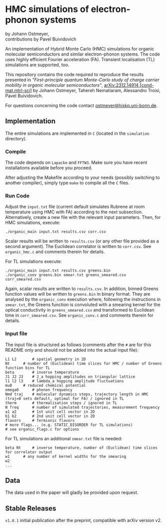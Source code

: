 # HMC simulations of electron-phonon systems

by Johann Ostmeyer,\
contributions by Pavel Buividovich

An implementation of Hybrid Monte Carlo (HMC) simulations for organic molecular semiconductors and similar electron-phonon systems. The code uses highly efficient Fourier acceleration (FA). Transient localisation (TL) simulations are supported, too.

This repository contains the code required to reproduce the results presented in *"First-principle quantum Monte-Carlo study of charge carrier mobility in organic molecular semiconductors"*, [arXiv:2312.14914 [cond-mat.mtrl-sci]](https://arxiv.org/abs/2312.14914) by Johann Ostmeyer, Tahereh Nematiaram, Alessandro Troisi, Pavel Buividovich.

For questions concerning the code contact [ostmeyer@hiskp.uni-bonn.de](mailto:ostmeyer@hiskp.uni-bonn.de).

## Implementation

The entire simulations are implemented in `C` (located in the `simulation` directory).

### Compile
The code depends on `Lapacke` and `FFTW3`. Make sure you have recent installations available before you proceed.

After adjusting the Makefile according to your needs (possibly switching to another compiler), simply type `make` to compile all the `C` files.

### Run Code
Adjust the `input.txt` file (current default simulates Rubrene at room temperature using HMC with FA) according to the next subsection. Alternatively, create a new file with the relevant input parameters. Then, for HMC simulations, execute:
```
./organic_main input.txt results.csv corr.csv
```

Scalar results will be written to `results.csv` (or any other file provided as a second argument). The Euclidean correlator is written to `corr.csv`. See `organic_hmc.c` and comments therein for details.

For TL simulations execute:
```
./organic_main input.txt results.csv greens.bin
./organic_conv greens.bin smear.txt greens_smeared.csv corr_smeared.csv
```

Again, scalar results are written to `results.csv`. In addition, binned Greens function values will be written to `greens.bin` in binary format. They are analysed by the `organic_conv` execution where, following the instructions in `smear.txt`, the Greens function is convoluted with a smearing kernel for the optical conductivity in `greens_smeared.csv` and transformed to Euclidean time in `corr_smeared.csv`. See `organic_conv.c` and comments therein for details.

### Input file
The input file is structured as follows (comments after the `#` are for this README only and should not be added into the actual input file):
```
L1 L2		# spatial geometry in 2D
Nt		# number of (Euclidean) time slices for HMC / number of Greens function bins for TL
beta		# inverse temperature
J1 J2 J3	# J_a hopping amplitudes on triangular lattice
l1 l2 l3	# lambda_a hopping amplitude fluctuations
mu0		# reduced chemical potential
omega0		# phonon frequency
Nmd traj	# molecular dynamics steps, trajectory length in HMC (traj=0 sets default, optimal for FA) / ignored in TL
therm		# thermalisation steps / ignored in TL
N freq		# number of simulated trajectories, measurement frequency
a1 a2		# 1st unit cell vector in 2D
b1 b2		# 2nd unit cell vector in 2D
flavors		# fermionic flavors
# more flags... (e.g. STATIC_DISORDER for TL simulations)
# see organic_flags.c for options
```

For TL simulations an additional `smear.txt` file is needed:
```
beta Nt		# inverse temperature, number of (Euclidean) time slices for correlator output
w1		# any number of kernel widths for the smearing
w2
...
```

## Data

The data used in the paper will gladly be provided upon request.

## Stable Releases

`v1.0.1` initial publication after the preprint, compatible with arXiv version v2.
